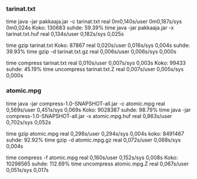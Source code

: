 ### tarinat.txt
time java -jar pakkaaja.jar -c tarinat.txt
real 0m0,140s/user	0m0,187s/sys	0m0,024s
Koko: 130683
suhde: 59.39%
time java -jar pakkaaja.jar -x tarinat.txt.huf
real 0,134s/user 0,182s/sys	0,025s

time gzip tarinat.txt
Koko: 87867
real 0,020s/user 0,016s/sys	0,004s
suhde: 39.93%
time gzip -d tarinat.txt.gz
real 0,006s/user 0,006s/sys	0,000s

time compress tarinat.txt
real 0,010s/user 0,007s/sys 0,003s
Koko: 99433
suhde: 45.19%
time uncompress tarinat.txt.Z
real 0,007s/user 0,005s/sys 0,000s

### atomic.mpg
time java -jar compress-1.0-SNAPSHOT-all.jar -c atomic.mpg
real 0,569s/user 0,451s/sys 0,069s
Koko: 9028387
suhde: 98.79%
time java -jar compress-1.0-SNAPSHOT-all.jar -x atomic.mpg.huf
real 0,863s/user 0,702s/sys	0,052s

time gzip atomic.mpg
real 0,298s/user 0,294s/sys 0,004s
koko: 8491467
suhde: 92.92%
time gzip -d atomic.mpg.gz
real 0,072s/user 0,068s/sys	0,004s

time compress -f atomic.mpg
real 0,160s/user 0,152s/sys 0,008s
Koko: 10298565
suhde: 112.69%
time uncompress atomic.mpg.Z
real 0,067s/user 0,051s/sys 0,017s


